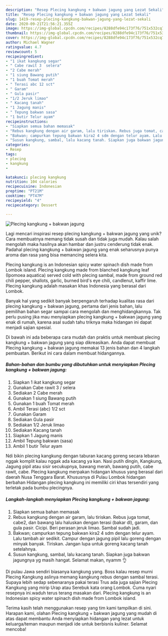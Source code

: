 ```yaml
---
description: "Resep Plecing kangkung + bakwan jagung yang Lezat Sekali"
title: "Resep Plecing kangkung + bakwan jagung yang Lezat Sekali"
slug: 1419-resep-plecing-kangkung-bakwan-jagung-yang-lezat-sekali
date: 2020-09-21T21:56:21.355Z
image: https://img-global.cpcdn.com/recipes/8288dfe94c173f76/751x532cq70/plecing-kangkung-bakwan-jagung-foto-resep-utama.jpg
thumbnail: https://img-global.cpcdn.com/recipes/8288dfe94c173f76/751x532cq70/plecing-kangkung-bakwan-jagung-foto-resep-utama.jpg
cover: https://img-global.cpcdn.com/recipes/8288dfe94c173f76/751x532cq70/plecing-kangkung-bakwan-jagung-foto-resep-utama.jpg
author: Michael Wagner
ratingvalue: 4.7
reviewcount: 5
recipeingredient:
- "1 ikat kangkung segar"
- " Cabe rawit 3  selera"
- "2 Cabe merah"
- "1 siung Bawang putih"
- "1 buah Tomat merah"
- " Terasi abc 12 sct"
- " Garam"
- " Gula pasir"
- "1/2 Jeruk limao"
- " Kacang tanah"
- "1 Jagung manis"
- " Tepung bakwan sasa"
- "1 butir Telur ayam"
recipeinstructions:
- "Siapkan semua bahan memasak"
- "Rebus kangkung dengan air garam, lalu tiriskan. Rebus juga tomat, cabe2, dan bawang lalu haluskan dengan terasi (bakar dl), garam, dan gula pasir. Cicipi. Beri perasan jeruk limao. Sambal sudah jadi."
- "Bakwan; campurkan tepung bakwan kira2 4 sdm dengan telur ayam. Lalu tambah air sedikit. Campur dengan jagung pipil lalu goreng dengan minyak banyak. Tiriskan. Jangan lupa untuk goreng kacang tanah setelahnya."
- "Susun kangkung, sambal, lalu kacang tanah. Siapkan juga bakwan jagungnya yg masih hangat. Selamat makan, nyamm 👌"
categories:
- Resep
tags:
- plecing
- kangkung
- 

katakunci: plecing kangkung  
nutrition: 104 calories
recipecuisine: Indonesian
preptime: "PT21M"
cooktime: "PT47M"
recipeyield: "4"
recipecategory: Dessert

---
```



![Plecing kangkung + bakwan jagung](https://img-global.cpcdn.com/recipes/8288dfe94c173f76/751x532cq70/plecing-kangkung-bakwan-jagung-foto-resep-utama.jpg)

Lagi mencari inspirasi resep plecing kangkung + bakwan jagung yang unik? Cara membuatnya memang tidak susah dan tidak juga mudah. Kalau salah mengolah maka hasilnya akan hambar dan justru cenderung tidak enak. Padahal plecing kangkung + bakwan jagung yang enak seharusnya punya aroma dan rasa yang bisa memancing selera kita.

Plecing kangkung is an Indonesian spicy water spinach dish made from Lombok island. Plecing kangkung made from blanched kangkung leaf (Ipomoea aquatica) served cold with plecing sambal, made from ground red chili pepper, shallots, garlic, burned bird&#39;s eye chili, candlenut, kaffir lime. Plecing kangkung adalah masakan khas Indonesia yang berasal dari Lombok.

Banyak hal yang sedikit banyak berpengaruh terhadap kualitas rasa dari plecing kangkung + bakwan jagung, pertama dari jenis bahan, lalu pemilihan bahan segar sampai cara mengolah dan menghidangkannya. Tak perlu pusing jika mau menyiapkan plecing kangkung + bakwan jagung yang enak di rumah, karena asal sudah tahu triknya maka hidangan ini dapat menjadi sajian spesial.


Di bawah ini ada beberapa cara mudah dan praktis untuk membuat plecing kangkung + bakwan jagung yang siap dikreasikan. Anda dapat membuat Plecing kangkung + bakwan jagung memakai 13 jenis bahan dan 4 langkah pembuatan. Berikut ini cara dalam membuat hidangannya.

<!--inarticleads1-->

##### Bahan-bahan dan bumbu yang dibutuhkan untuk menyiapkan Plecing kangkung + bakwan jagung:

1. Siapkan 1 ikat kangkung segar
1. Gunakan  Cabe rawit 3 / selera
1. Sediakan 2 Cabe merah
1. Gunakan 1 siung Bawang putih
1. Gunakan 1 buah Tomat merah
1. Ambil  Terasi (abc) 1/2 sct
1. Gunakan  Garam
1. Sediakan  Gula pasir
1. Sediakan 1/2 Jeruk limao
1. Sediakan  Kacang tanah
1. Siapkan 1 Jagung manis
1. Ambil  Tepung bakwan (sasa)
1. Ambil 1 butir Telur ayam


Ndi bikin plecing kangkung dengan taburan kacang goreng secara lebaran nggak komplit kalau nggak ada kacang ya kan. Nasi putih dingin, Kangkung, Jagung pipil atau sisir secukupnya, bawang merah, bawang putih, cabe rawit, cabe. Plecing kangkung merpakan hidangan khusus yang berasal dari daerah Nusa Tenggara Barat. Khususnya di Pulau Lombok hidangan berbahan Hidangan plecing kangkung ini memiliki ciri khas tersendiri yang terletak pada bumbu plecingnya. 

<!--inarticleads2-->

##### Langkah-langkah menyiapkan Plecing kangkung + bakwan jagung:

1. Siapkan semua bahan memasak
1. Rebus kangkung dengan air garam, lalu tiriskan. Rebus juga tomat, cabe2, dan bawang lalu haluskan dengan terasi (bakar dl), garam, dan gula pasir. Cicipi. Beri perasan jeruk limao. Sambal sudah jadi.
1. Bakwan; campurkan tepung bakwan kira2 4 sdm dengan telur ayam. Lalu tambah air sedikit. Campur dengan jagung pipil lalu goreng dengan minyak banyak. Tiriskan. Jangan lupa untuk goreng kacang tanah setelahnya.
1. Susun kangkung, sambal, lalu kacang tanah. Siapkan juga bakwan jagungnya yg masih hangat. Selamat makan, nyamm 👌


Di pulau Jawa sendiri biasanya kangkung yang. Boss kalau resep murni Plecing Kangkung aslinya memang kangkung rebus dengan sambal terasi. Supaya lebih sedap sebenaranya pakai terasi Trus ada juga sajian Plecing Kangkung yang mirip Urap atau Serebuk kata orang Lombok. Cuma nyari resepnya ini.waduh terus terang masakan dari. Plecing kangkung is an Indonesian spicy water spinach dish made from Lombok island. 

Terima kasih telah menggunakan resep yang tim kami tampilkan di sini. Harapan kami, olahan Plecing kangkung + bakwan jagung yang mudah di atas dapat membantu Anda menyiapkan hidangan yang lezat untuk keluarga/teman maupun menjadi ide untuk berbisnis kuliner. Selamat mencoba!
